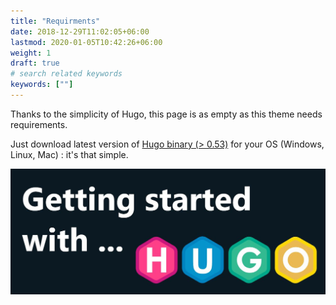 ```yaml
---
title: "Requirments"
date: 2018-12-29T11:02:05+06:00
lastmod: 2020-01-05T10:42:26+06:00
weight: 1
draft: true
# search related keywords
keywords: [""]
---
```



Thanks to the simplicity of Hugo, this page is as empty as this theme needs requirements.

Just download latest version of [Hugo binary (> 0.53)](https://gohugo.io/getting-started/installing/) for your OS (Windows, Linux, Mac) : it's that simple.

![image example](hugo.jpg "image")
